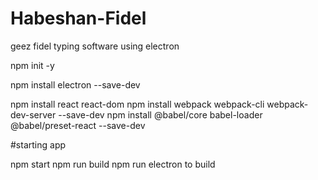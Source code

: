 # Habeshan-Fidel

geez fidel typing software using electron

npm init -y

npm install electron --save-dev

npm install react react-dom
npm install webpack webpack-cli webpack-dev-server --save-dev
npm install @babel/core babel-loader @babel/preset-react --save-dev

#starting app

npm start
npm run build
npm run electron to build
